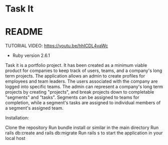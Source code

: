 <h1>Task It</h1>

# README
TUTORIAL VIDEO: https://youtu.be/hhICDL4vaWc

* Ruby version 2.6.1

Task it is a portfolio project. It has been created as a minimum viable product for companies to keep track of users, teams, and a company's long term projects. The application allows an admin to create profiles for employees and team leaders. The users associated with the company are logged into specific teams. The admin can represent a company's long term projects by creating "projects", and break projects down to completable "segments" and "tasks". Segments can be assigned to teams for completion, while a segment's tasks are assigned to individual members of a segment's assigned team. 

Installation:

Clone the repository
Run bundle install or similar in the main directory
Run rails db:create and rails db:migrate
Run rails s to start the application in your local host
